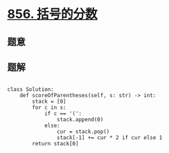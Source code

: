 #  [856. 括号的分数](https://leetcode.cn/problems/score-of-parentheses/)

## 题意



## 题解



```c++

```



```python3
class Solution:
    def scoreOfParentheses(self, s: str) -> int:
        stack = [0]
        for c in s:
            if c == '(':
                stack.append(0)
            else:
                cur = stack.pop()
                stack[-1] += cur * 2 if cur else 1
        return stack[0]
```

